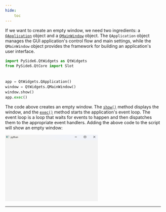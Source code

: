 ```yaml
---
hide:
    toc
---
```


If we want to create an empty window, we need two ingredients: a [`QApplication`](../../QtWidgets/QApplication) object and a [`QMainWindow`](../../QtWidgets/QMainWindow) object. The `QApplication` object manages the GUI application's control flow and main settings, while the `QMainWindow` object provides the framework for building an application's user interface. 

```python title="simple_gui.py" linenums="1" hl_lines="5-8"
import PySide6.QtWidgets as QtWidgets
from PySide6.QtCore import Slot


app = QtWidgets.QApplication()
window = QtWidgets.QMainWindow()
window.show()
app.exec()
```

The code above creates an empty window. The [`show()`](../../QtWidgets/QMainWindow/#QtWidgets.QMainWindow.show) method displays the window, and the [`exec()`](../../QtWidgets/QApplication/#QtWidgets.QApplication.exec) method starts the application's event loop. The event loop is a loop that waits for events to happen and then dispatches them to the appropriate event handlers. Adding the above code to the script will show an empty window:

<img src="../images/empty_window.png" alt="Empty window" width="300">


<br>
<hr>